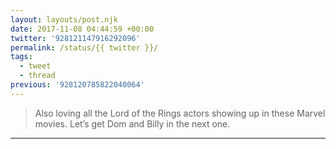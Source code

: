 ```yaml
---
layout: layouts/post.njk
date: 2017-11-08 04:44:59 +00:00
twitter: '928121147916292096'
permalink: /status/{{ twitter }}/
tags: 
  - tweet
  - thread
previous: '928120785822040064'
---
```


> Also loving all the Lord of the Rings actors showing up in these Marvel movies. Let’s get Dom and Billy in the next one.

---
